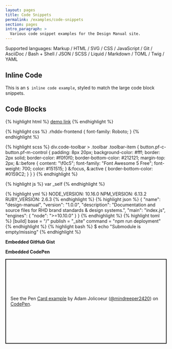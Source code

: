 ```yaml
---
layout: pages
title: Code Snippets
permalink: /examples/code-snippets
section: pages
intro_paragraph: >
  Various code snippet examples for the Design Manual site.
---
```


Supported languages:
 Markup / HTML / SVG / CSS / JavaScript / Git / AsciiDoc / Bash + Shell / JSON / SCSS / Liquid / Markdown / TOML / Twig / YAML

## Inline Code

This is an `$ inline code example`, styled to match the large code block snippets.

## Code Blocks

{% highlight html %}
<a href="#" class="pf-m-link">demo link</a>
{% endhighlight %}

{% highlight css %}
.rhddx-frontend {
  font-family: Roboto;
}
{% endhighlight %}

{% highlight scss %}
div.code-toolbar > .toolbar .toolbar-item {
  button.pf-c-button.pf-m-control {
    padding: 8px 20px;
    background-color: #fff;
    border: 2px solid;
    border-color: #f0f0f0;
    border-bottom-color: #212121;
    margin-top: 2px;
    &::before {
      content: "\f0c5";
      font-family: "Font Awesome 5 Free";
      font-weight: 700;
      color: #151515;
    }
    &:focus,
    &:active {
      border-bottom-color: #0159C2;
    }
  }
}
{% endhighlight %}

{% highlight js %}
var _self
{% endhighlight %}

{% highlight yml %}
NODE_VERSION: 10.16.0
NPM_VERSION: 6.13.2
RUBY_VERSION: 2.6.3
{% endhighlight %}
{% highlight json %}
{
  "name": "design-manual",
  "version": "1.0.0",
  "description": "Documentation and source files for RHD brand standards & design systems.",
  "main": "index.js",
  "engines": {
    "node": ">=10.10.0"
  }
}
{% endhighlight %}
{% highlight toml %}
[build]
  base = "/"
  publish = "_site"
  command = "npm run deployment"
{% endhighlight %}
{% highlight bash %}
$ echo "Submodule is empty/missing"
{% endhighlight %}

__Embedded GitHub Gist__
<script src="https://gist.github.com/mindreeper2420/a3a38d33f17e2b1d197dc241bcd7db79.js"></script>

__Embedded CodePen__
<p class="codepen" data-height="265" data-theme-id="dark" data-default-tab="html,result" data-user="mindreeper2420" data-slug-hash="qBBjOPG" style="height: 265px; box-sizing: border-box; display: flex; align-items: center; justify-content: center; border: 2px solid; margin: 1em 0; padding: 1em;" data-pen-title="Card example">
  <span>See the Pen <a href="https://codepen.io/mindreeper2420/pen/qBBjOPG">
  Card example</a> by Adam Jolicoeur (<a href="https://codepen.io/mindreeper2420">@mindreeper2420</a>)
  on <a href="https://codepen.io">CodePen</a>.</span>
</p>
<script async src="https://static.codepen.io/assets/embed/ei.js"></script>
